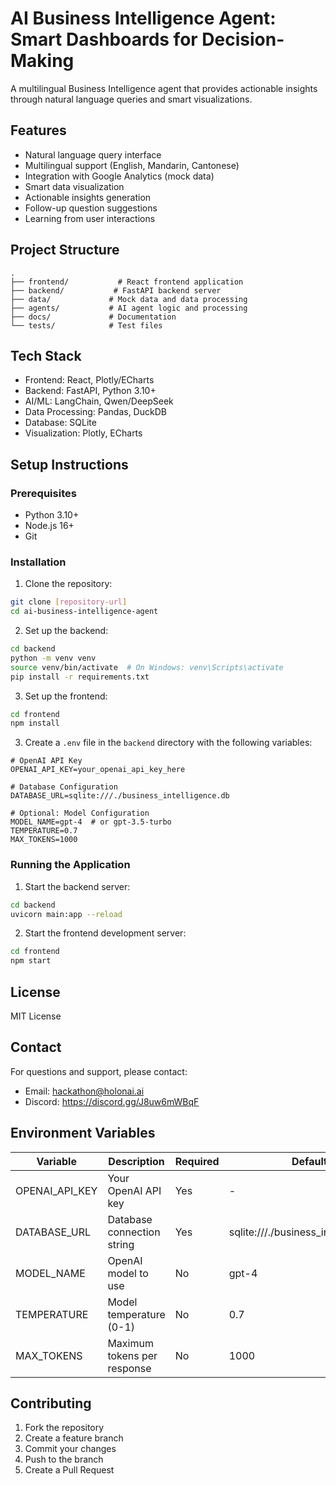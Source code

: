 # AI Business Intelligence Agent: Smart Dashboards for Decision-Making

A multilingual Business Intelligence agent that provides actionable insights through natural language queries and smart visualizations.

## Features

- Natural language query interface
- Multilingual support (English, Mandarin, Cantonese)
- Integration with Google Analytics (mock data)
- Smart data visualization
- Actionable insights generation
- Follow-up question suggestions
- Learning from user interactions

## Project Structure

```
.
├── frontend/           # React frontend application
├── backend/           # FastAPI backend server
├── data/             # Mock data and data processing
├── agents/           # AI agent logic and processing
├── docs/             # Documentation
└── tests/            # Test files
```

## Tech Stack

- Frontend: React, Plotly/ECharts
- Backend: FastAPI, Python 3.10+
- AI/ML: LangChain, Qwen/DeepSeek
- Data Processing: Pandas, DuckDB
- Database: SQLite
- Visualization: Plotly, ECharts

## Setup Instructions

### Prerequisites

- Python 3.10+
- Node.js 16+
- Git

### Installation

1. Clone the repository:
```bash
git clone [repository-url]
cd ai-business-intelligence-agent
```

2. Set up the backend:
```bash
cd backend
python -m venv venv
source venv/bin/activate  # On Windows: venv\Scripts\activate
pip install -r requirements.txt
```

3. Set up the frontend:
```bash
cd frontend
npm install
```

3. Create a `.env` file in the `backend` directory with the following variables:

```
# OpenAI API Key
OPENAI_API_KEY=your_openai_api_key_here

# Database Configuration
DATABASE_URL=sqlite:///./business_intelligence.db

# Optional: Model Configuration
MODEL_NAME=gpt-4  # or gpt-3.5-turbo
TEMPERATURE=0.7
MAX_TOKENS=1000
```

### Running the Application

1. Start the backend server:
```bash
cd backend
uvicorn main:app --reload
```

2. Start the frontend development server:
```bash
cd frontend
npm start
```

## License

MIT License

## Contact

For questions and support, please contact:
- Email: hackathon@holonai.ai
- Discord: https://discord.gg/J8uw6mWBqF 

## Environment Variables

| Variable | Description | Required | Default |
|----------|-------------|----------|---------|
| OPENAI_API_KEY | Your OpenAI API key | Yes | - |
| DATABASE_URL | Database connection string | Yes | sqlite:///./business_intelligence.db |
| MODEL_NAME | OpenAI model to use | No | gpt-4 |
| TEMPERATURE | Model temperature (0-1) | No | 0.7 |
| MAX_TOKENS | Maximum tokens per response | No | 1000 |

## Contributing

1. Fork the repository
2. Create a feature branch
3. Commit your changes
4. Push to the branch
5. Create a Pull Request 